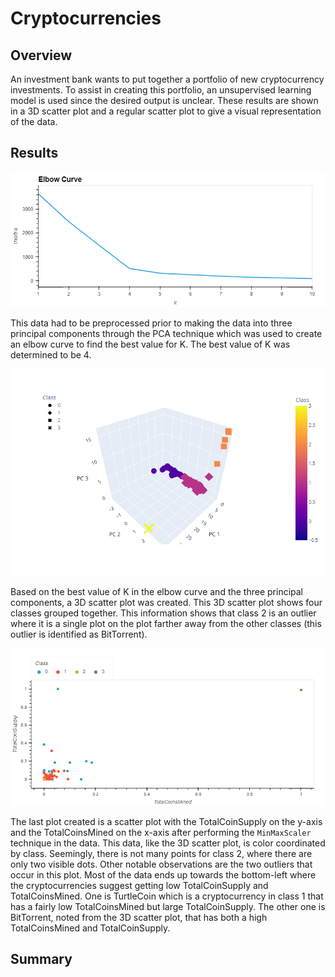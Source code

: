 # Cryptocurrencies

## Overview

An investment bank wants to put together a portfolio of new cryptocurrency investments. To assist in creating this portfolio, an unsupervised learning model is used since the desired output is unclear. These results are shown in a 3D scatter plot and a regular scatter plot to give a visual representation of the data.

## Results

![Elbow_Curve.png](/Images/Elbow_Curve.png)

This data had to be preprocessed prior to making the data into three principal components through the PCA technique which was used to create an elbow curve to find the best value for K. The best value of K was determined to be 4.

![3D_ScatterPlot.png](/Images/3D_ScatterPlot.png)

Based on the best value of K in the elbow curve and the three principal components, a 3D scatter plot was created. This 3D scatter plot shows four classes grouped together. This information shows that class 2 is an outlier where it is a single plot on the plot farther away from the other classes (this outlier is identified as BitTorrent).

![ScatterPlot.png](/Images/ScatterPlot.png)

The last plot created is a scatter plot with the TotalCoinSupply on the y-axis and the TotalCoinsMined on the x-axis after performing the `MinMaxScaler` technique in the data. This data, like the 3D scatter plot, is color coordinated by class. Seemingly, there is not many points for class 2, where there are only two visible dots. Other notable observations are the two outliers that occur in this plot. Most of the data ends up towards the bottom-left where the cryptocurrencies suggest getting low TotalCoinSupply and TotalCoinsMined. One is TurtleCoin which is a cryptocurrency in class 1 that has a fairly low TotalCoinsMined but large TotalCoinSupply. The other one is BitTorrent, noted from the 3D scatter plot, that has both a high TotalCoinsMined and TotalCoinSupply.


## Summary
